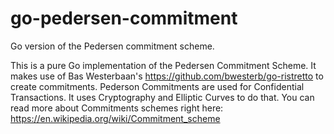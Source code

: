 # go-pedersen-commitment
Go version of the Pedersen commitment scheme.

This is a pure Go implementation of the Pedersen Commitment Scheme.
It makes use of Bas Westerbaan's https://github.com/bwesterb/go-ristretto to create commitments.
Pederson Commitments are used for Confidential Transactions. It uses Cryptography and Elliptic Curves to do that.
You can read more about Commitments schemes right here: https://en.wikipedia.org/wiki/Commitment_scheme


